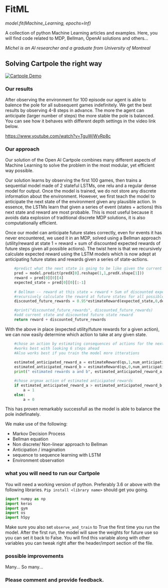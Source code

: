 # FitML
*model.fit(Machine_Learning, epochs=Inf)* 

A collection of python Machine Learning articles and examples. Here, you will find code related to MDP, Bellman, OpenAI solutions and others...

*Michel is an AI researcher and a graduate from University of Montreal*

## Solving Cartpole the right way

[![Cartpole Demo](https://img.youtube.com/vi/TguWjWvRp8c/0.jpg)](https://www.youtube.com/watch?v=TguWjWvRp8c)


### Our results
After observing the environment for 100 episode our agent is able to balence the pole for all subsequent games indefinitely.
We get the best results by observing 4-8 steps in advance. The more the agent can anticipate (larger number of steps) the more stable the pole is balanced. You can see how it behaves with different depth settings in the video link below. 

https://www.youtube.com/watch?v=TguWjWvRp8c



### Our approach

Our solution of the Open AI Cartpole combines many different aspects of Machine Learning to solve the problem in the most modular, yet efficient way possible.

Our solution learns by observing the first 100 games, then trains a sequential model made of 2 stateful LSTMs, one relu and a regular dense model for output.
Once the model is trained, we do not store any discrete information about the environment. 
However, we first teach the model to anticipate the next state of the environment given any plausible action. In essence, the LSTMs learn that given a series of event (states + actions) this next state and reward are most probable. This is most useful because it avoids data explosion of traditional discrete MDP solutions, it is also computationally efficient.

Once our model can anticipate future states correctly, even for events it has never encountered, we used it in an MDP, solved using a Bellman approach 
(utility/reward at state 1 = reward + sum of discounted expected rewards of future steps given all possible actions). The twist here is that we recursively calculate expected reward using the LSTM models which 
is now adept at anticipating future states and rewards given a series of state-actions.

```python
    #predict what the next state is going to be like given the current state and a given action pass as a parameter
    pred = model.predict(predX[0].reshape(1,1,predX.shape[1]))
    reward = pred[0][0][4]
    expected_state = pred[0][0][:-1]
    
    # Bellman -- reward at this state = reward + Sum of discounted expected rewards for all actions (recursively)
    #recursively calculate the reward at future states for all possible actions
    discounted_future_rewards = 0.95*estimateReward(expected_state,0,depth-1)+ 0.95*estimateReward(expected_state,1,depth-1)

    #print("discounted_future_rewards", discounted_future_rewards)
    #add current state and discounted future state reward
    return reward + discounted_future_rewards
```

With the above in place (expected utility/future rewards for a given action), we can now easily determine which action to take at any given state.

```python
    #chose an action by estimating consequences of actions for the next num_anticipation_steps steps ahead
    #works best with looking 6 steps ahead
    #Also works best if you train the model more itterations
    
    estimated_anticipated_reward_a = estimateReward(qs,1,num_anticipation_steps)
    estimated_anticipated_reward_b = estimateReward(qs,0,num_anticipation_steps)
    print(" estimated rewards a and b", estimated_anticipated_reward_a, estimated_anticipated_reward_b)

    #chose argmax action of estimated anticipated rewards
    if estimated_anticipated_reward_a > estimated_anticipated_reward_b:
        a = 1
    else:
        a = 0
```

This has proven remarkably successfull as the model is able to balance the pole indefinately.

We make use of the following:
* Markov Decision Process
* Bellman equation
* Non discrete/ Non-linear approach to Bellman
* Anticipation / imagination
* sequence to sequence learning with LSTM
* Environment observation

### what you will need to run our Cartpole
You will need a working version of python. Preferably 3.6 or above with the following libraries. 
`Pip install <library name>` should get you going.

```python
import numpy as np
import keras
import gym
import os
import h5py
```

Make sure you also set `observe_and_train` to True the first time you run the model. After the first run, the model will save the weights for future use so you can set it back to False. You will find this variable along with other variables you can tweak right after the header/import section of the file.

### possible improvements
Many... So many...

### Please comment and provide feedback.
